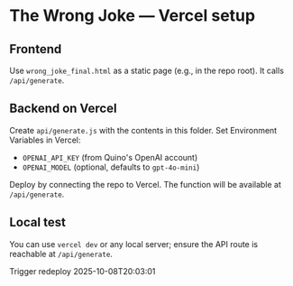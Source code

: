 # The Wrong Joke — Vercel setup

## Frontend
Use `wrong_joke_final.html` as a static page (e.g., in the repo root). It calls `/api/generate`.

## Backend on Vercel
Create `api/generate.js` with the contents in this folder. Set Environment Variables in Vercel:
- `OPENAI_API_KEY` (from Quino's OpenAI account)
- `OPENAI_MODEL` (optional, defaults to `gpt-4o-mini`)

Deploy by connecting the repo to Vercel. The function will be available at `/api/generate`.

## Local test
You can use `vercel dev` or any local server; ensure the API route is reachable at `/api/generate`.

Trigger redeploy 2025-10-08T20:03:01
